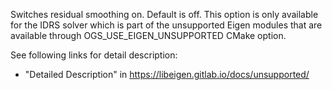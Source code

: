Switches residual smoothing on. Default is off.
This option is only available for the IDRS solver which is part of the unsupported Eigen modules that are available
through OGS_USE_EIGEN_UNSUPPORTED CMake option.

See following links for detail description:

- "Detailed Description" in <https://libeigen.gitlab.io/docs/unsupported/>
